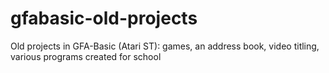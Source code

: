 # gfabasic-old-projects
Old projects in GFA-Basic (Atari ST): games, an address book, video titling, various programs created for school
